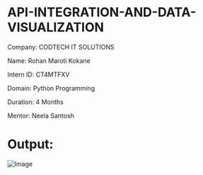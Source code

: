 # API-INTEGRATION-AND-DATA-VISUALIZATION

Company: CODTECH IT SOLUTIONS

 Name: Rohan Maroti Kokane

 Intern ID: CT4MTFXV

Domain: Python Programming

Duration: 4 Months

Mentor: Neela Santosh

# Output:

![Image](https://github.com/user-attachments/assets/cd39e0bd-aecb-495f-8aad-53738f10eaf6)
